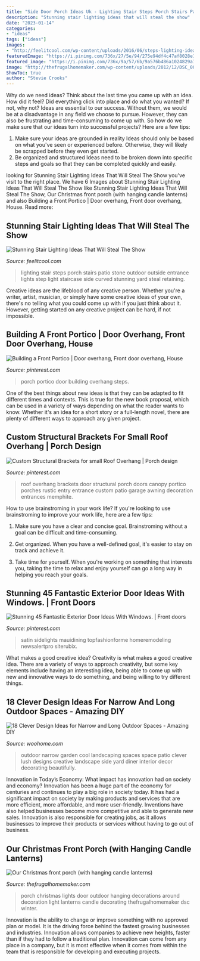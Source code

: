```yaml
---
title: "Side Door Porch Ideas Uk - Lighting Stair Steps Porch Stairs Patio Stone Outdoor Outside Entrance Lights Step Light Staircase Side Curved Stunning Yard Steal Retaining"
description: "Stunning stair lighting ideas that will steal the show"
date: "2023-01-14"
categories:
- "ideas"
tags: ["ideas"]
images:
- "http://feelitcool.com/wp-content/uploads/2016/06/steps-lighting-ideas13.jpg"
featuredImage: "https://i.pinimg.com/736x/27/5e/94/275e94df4c47af8028e176ef9bf24509.jpg"
featured_image: "https://i.pinimg.com/736x/9a/57/6b/9a576b486a1024829a78b9a0fbae003b--porch-makeover-front-steps-makeover.jpg"
image: "http://thefrugalhomemaker.com/wp-content/uploads/2012/12/DSC_0059_thumb.jpg"
ShowToc: true
author: "Stevie Crooks"
---
```



Why do we need ideas?
Think about the last time you came up with an idea. How did it feel? Did everything click into place and do what you wanted? If not, why not?
Ideas are essential to our success. Without them, we would be at a disadvantage in any field we choose to pursue. However, they can also be frustrating and time-consuming to come up with. So how do we make sure that our ideas turn into successful projects? Here are a few tips: 

1) Make sure your ideas are grounded in reality 
Ideas should only be based on what you've seen or experienced before. Otherwise, they will likely be scrapped before they even get started. 
2) Be organized and structured 
Ideas need to be broken down into specific steps and goals so that they can be completed quickly and easily.

	

		
looking for Stunning Stair Lighting Ideas That Will Steal The Show you've visit to the right place. We have 6 Images about Stunning Stair Lighting Ideas That Will Steal The Show like Stunning Stair Lighting Ideas That Will Steal The Show, Our Christmas front porch (with hanging candle lanterns) and also Building a Front Portico | Door overhang, Front door overhang, House. Read more:
		
    
## Stunning Stair Lighting Ideas That Will Steal The Show

<img loading=lazy src="http://feelitcool.com/wp-content/uploads/2016/06/steps-lighting-ideas13.jpg" onerror="this.onerror=null;this.src='https://tse4.mm.bing.net/th?id=OIP.8lqJ1qQ8AIX4XVdjj90OPgHaLG&amp;pid=15.1';" alt="Stunning Stair Lighting Ideas That Will Steal The Show">

_Source: feelitcool.com_

>lighting stair steps porch stairs patio stone outdoor outside entrance lights step light staircase side curved stunning yard steal retaining. 

	

Creative ideas are the lifeblood of any creative person. Whether you're a writer, artist, musician, or simply have some creative ideas of your own, there's no telling what you could come up with if you just think about it. However, getting started on any creative project can be hard, if not impossible.

    
## Building A Front Portico | Door Overhang, Front Door Overhang, House

<img loading=lazy src="https://i.pinimg.com/736x/9a/57/6b/9a576b486a1024829a78b9a0fbae003b--porch-makeover-front-steps-makeover.jpg" onerror="this.onerror=null;this.src='https://tse1.mm.bing.net/th?id=OIP.KAi2PfJfEL64EpMox0e9kwHaLF&amp;pid=15.1';" alt="Building a Front Portico | Door overhang, Front door overhang, House">

_Source: pinterest.com_

>porch portico door building overhang steps. 

	

One of the best things about new ideas is that they can be adapted to fit different times and contexts. This is true for the new book proposal, which can be used in a variety of ways depending on what the reader wants to know. Whether it's an idea for a short story or a full-length novel, there are plenty of different ways to approach any given project.

    
## Custom Structural Brackets For Small Roof Overhang | Porch Design

<img loading=lazy src="https://i.pinimg.com/736x/c8/20/44/c82044b280e752645ddbd9de683d93ea--roof-brackets-roof-overhang.jpg" onerror="this.onerror=null;this.src='https://tse1.mm.bing.net/th?id=OIP.BLYTeUeQwddHX_07nqzGmAHaJ3&amp;pid=15.1';" alt="Custom Structural Brackets for small Roof Overhang | Porch design">

_Source: pinterest.com_

>roof overhang brackets door structural porch doors canopy portico porches rustic entry entrance custom patio garage awning decoration entrances memphite. 

	

How to use brainstroming in your work life?
If you're looking to use brainstroming to improve your work life, here are a few tips:
1. Make sure you have a clear and concise goal. Brainstroming without a goal can be difficult and time-consuming.

2. Get organized. When you have a well-defined goal, it's easier to stay on track and achieve it.

3. Take time for yourself. When you're working on something that interests you, taking the time to relax and enjoy yourself can go a long way in helping you reach your goals.

    
## Stunning 45 Fantastic Exterior Door Ideas With Windows. | Front Doors

<img loading=lazy src="https://i.pinimg.com/736x/27/5e/94/275e94df4c47af8028e176ef9bf24509.jpg" onerror="this.onerror=null;this.src='https://tse3.mm.bing.net/th?id=OIP.unQ008eKYkAgVuYJ7GDrsgHaJ4&amp;pid=15.1';" alt="Stunning 45 Fantastic Exterior Door Ideas With Windows. | Front doors">

_Source: pinterest.com_

>satin sidelights mauidining topfashionforme homeremodeling newsalertpro siterubix. 

	

What makes a good creative idea?
Creativity is what makes a good creative idea. There are a variety of ways to approach creativity, but some key elements include having an interesting idea, being able to come up with new and innovative ways to do something, and being willing to try different things.

    
## 18 Clever Design Ideas For Narrow And Long Outdoor Spaces - Amazing DIY

<img loading=lazy src="https://www.woohome.com/wp-content/uploads/2015/03/narrow-space-designs-woohome-14.jpg" onerror="this.onerror=null;this.src='https://tse2.mm.bing.net/th?id=OIP.gsEhBAu8BU2iz8RwPd7HaQHaKI&amp;pid=15.1';" alt="18 Clever Design Ideas for Narrow and Long Outdoor Spaces - Amazing DIY">

_Source: woohome.com_

>outdoor narrow garden cool landscaping spaces space patio clever lush designs creative landscape side yard diner interior decor decorating beautifully. 

	

Innovation in Today’s Economy: What impact has innovation had on society and economy?
Innovation has been a huge part of the economy for centuries and continues to play a big role in society today. It has had a significant impact on society by making products and services that are more efficient, more affordable, and more user-friendly. Inventions have also helped businesses become more competitive and able to generate new sales. Innovation is also responsible for creating jobs, as it allows businesses to improve their products or services without having to go out of business.

    
## Our Christmas Front Porch (with Hanging Candle Lanterns)

<img loading=lazy src="http://thefrugalhomemaker.com/wp-content/uploads/2012/12/DSC_0059_thumb.jpg" onerror="this.onerror=null;this.src='https://tse4.mm.bing.net/th?id=OIP.QqG9Qs6xcqS0dVQ6Bc26xgHaLH&amp;pid=15.1';" alt="Our Christmas front porch (with hanging candle lanterns)">

_Source: thefrugalhomemaker.com_

>porch christmas lights door outdoor hanging decorations around decoration light lanterns candle decorating thefrugalhomemaker dsc winter. 

	

Innovation is the ability to change or improve something with no approved plan or model. It is the driving force behind the fastest growing businesses and industries. Innovation allows companies to achieve new heights, faster than if they had to follow a traditional plan. Innovation can come from any place in a company, but it is most effective when it comes from within the team that is responsible for developing and executing projects.

